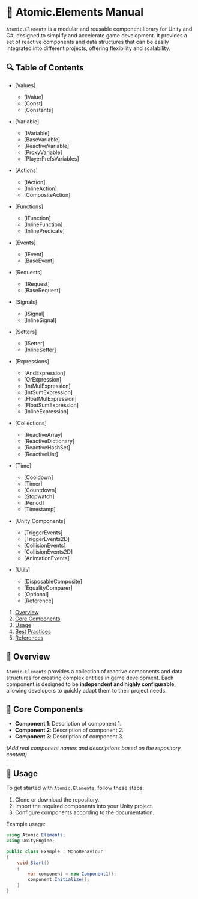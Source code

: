 # 📘 Atomic.Elements Manual

`Atomic.Elements` is a modular and reusable component library for Unity and C#, designed to simplify and accelerate game development. It provides a set of reactive components and data structures that can be easily integrated into different projects, offering flexibility and scalability.

## 🔍 Table of Contents

- [Values]
  - [IValue] 
  - [Const]
  - [Constants]

- [Variable]
  - [IVariable] 
  - [BaseVariable]
  - [ReactiveVariable]
  - [ProxyVariable]
  - [PlayerPrefsVariables]

- [Actions]
  - [IAction] 
  - [InlineAction]
  - [CompositeAction]

- [Functions]
  - [IFunction] 
  - [InlineFunction]
  - [InlinePredicate]

- [Events]
  - [IEvent]
  - [BaseEvent]
  
- [Requests]
  - [IRequest]
  - [BaseRequest]

- [Signals]
  - [ISignal]
  - [InlineSignal]

- [Setters]
  - [ISetter]
  - [InlineSetter]

- [Expressions]
  - [AndExpression]
  - [OrExpression]
  - [IntMulExpression]
  - [IntSumExpression]
  - [FloatMulExpression]
  - [FloatSumExpression]
  - [InlineExpression]

- [Collections]
  - [ReactiveArray]
  - [ReactiveDictionary]
  - [ReactiveHashSet]
  - [ReactiveList]

- [Time]
  - [Cooldown]
  - [Timer]
  - [Countdown]
  - [Stopwatch]
  - [Period]
  - [Timestamp]

- [Unity Components]
  - [TriggerEvents]
  - [TriggerEvents2D]
  - [CollisionEvents]
  - [CollisionEvents2D]
  - [AnimationEvents]

- [Utils]
  - [DisposableComposite]
  - [EqualityComparer]
  - [Optional]
  - [Reference]



























1. [Overview](#overview)
2. [Core Components](#core-components)
3. [Usage](#usage)
4. [Best Practices](#best-practices)
5. [References](#references)

## 🧩 Overview

`Atomic.Elements` provides a collection of reactive components and data structures for creating complex entities in game development. Each component is designed to be **independent and highly configurable**, allowing developers to quickly adapt them to their project needs.















## 🔧 Core Components

- **Component 1**: Description of component 1.
- **Component 2**: Description of component 2.
- **Component 3**: Description of component 3.

*(Add real component names and descriptions based on the repository content)*

## 🚀 Usage

To get started with `Atomic.Elements`, follow these steps:

1. Clone or download the repository.
2. Import the required components into your Unity project.
3. Configure components according to the documentation.

Example usage:

```csharp
using Atomic.Elements;
using UnityEngine;

public class Example : MonoBehaviour
{
    void Start()
    {
        var component = new Component1();
        component.Initialize();
    }
}